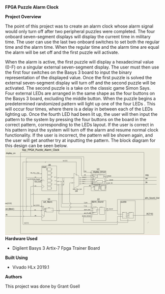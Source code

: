 **<span class="underline">FPGA Puzzle Alarm Clock</span>**

**Project Overview**

The point of this project was to create an alarm clock whose alarm
signal would only turn off after two peripheral puzzles were completed.
The four onboard seven-segment displays will display the current time in
military time. The user can use the last two onboard switches to set
both the regular time and the alarm time. When the regular time and the
alarm time are equal the alarm will be set off and the first puzzle will
activate.

When the alarm is active, the first puzzle will display a hexadecimal
value (0-F) on a singular external seven-segment display. The user must
then use the first four switches on the Basys 3 board to input the
binary representation of the displayed value. Once the first puzzle is
solved the external seven-segment display will turn off and the second
puzzle will be activated. The second puzzle is a take on the classic
game Simon Says. Four external LEDs are arranged in the same shape as
the four buttons on the Basys 3 board, excluding the middle button. When
the puzzle begins a predetermined randomized pattern will light up one
of the four LEDs . This will occur four times, where there is a delay in
between each of the LEDs lighting up. Once the fourth LED had been lit
up, the user will then input the pattern to the system by pressing the
four buttons on the board in the correct pattern, corresponding to the
LEDs layout. If the user is correct in his pattern input the system will
turn off the alarm and resume normal clock functionality. If the user is
incorrect, the pattern will be shown again, and the user will get
another try at inputting the pattern. The block diagram for this design
can be seen below.
![Figure 1: FPGA Clock Block Diagram](FPGA_Alarm_Clock_Block_Diagram.PNG)
**Hardware Used**

  - Digilent Basys 3 Artix-7 Fpga Trainer Board

**Built Using**

  - Vivado HLx 2019.1

**Authors**

This project was done by Grant Gsell
